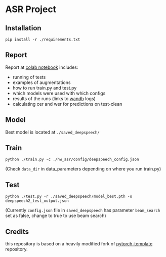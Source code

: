 # ASR Project

## Installation

```shell
pip install -r ./requirements.txt
```
## Report
Report at [colab notebook](https://colab.research.google.com/drive/13EARXqEvQ7H13YszFym4_AKno0Q6MeQL?usp=sharing) includes:
- running of tests
- examples of augmentations
- how to run train.py and test.py
- which models were used with which configs
- results of the runs (links to [wandb](https://wandb.ai/quynhu_d/asr_project/table?workspace=user-quynhu_d) logs)
- calculating cer and wer for predictions on test-clean

## Model
Best model is located at `./saved_deepspeech/`

## Train
```
python ./train.py -c ./hw_asr/config/deepspeech_config.json
```
(Check `data_dir` in data_parameters depending on where you run train.py)

## Test
```
python ./test.py -r ./saved_deepspeech/model_best.pth -o deepspeech2_test_output.json
```
(Currently `config.json` file in `saved_deepspeech` has parameter `beam_search` set as false, change to true to use beam search)
## Credits

this repository is based on a heavily modified fork
of [pytorch-template](https://github.com/victoresque/pytorch-template) repository.
